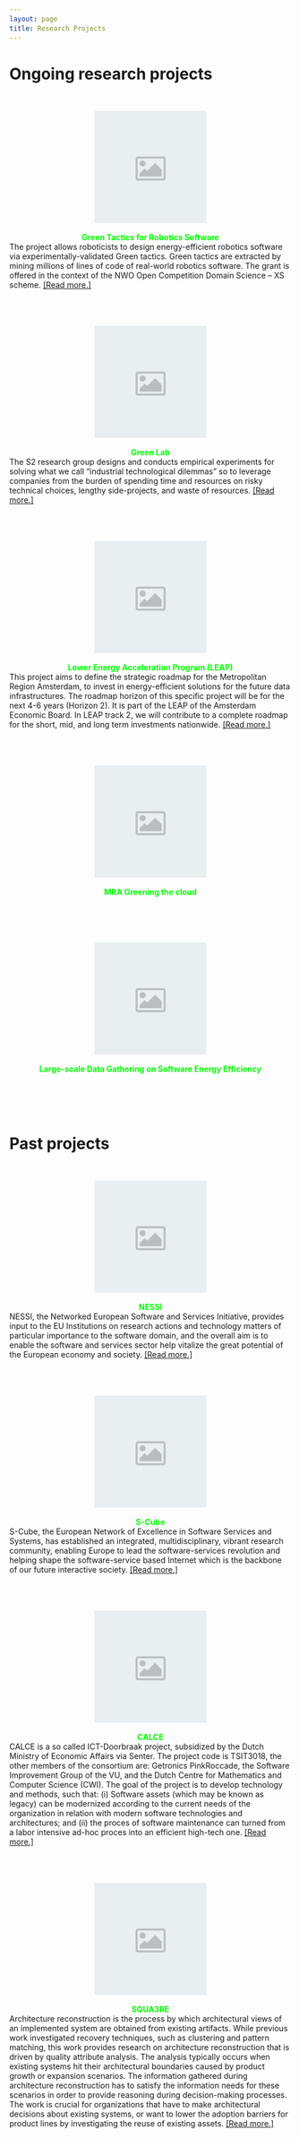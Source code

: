 ```yaml
---
layout: page
title: Research Projects
---
```


<!-- subtitle: X  -->

# Ongoing research projects 
<br>
<div class="row ">

<div class="col-lg-6 col-md-12 col-xs-12 col-sm-12">
<div style="text-align: center;">
<figure>
    <img src="/img/logos/placeholder_img.png"
         alt="">
    <figcaption></figcaption>
</figure>
<div><strong style="color: #00FF00;">Green Tactics for Robotics Software</strong><br>
<div style="text-align:left;">
The project allows roboticists to design energy-efficient robotics software via experimentally-validated Green tactics. Green tactics are extracted by mining millions of lines of code of real-world robotics software. The grant is offered in the context of the NWO Open Competition Domain Science – XS scheme. <a href="https://www.nwo.nl/en/calls/open-competition-domain-science-xs-pakket-21-1">[Read more.]<br><br><br><br></a>
</div>
</div></div>
</div>

<div class="col-lg-6 col-md-12 col-xs-12 col-sm-12">
<div style="text-align: center;">
<figure>
    <img src="/img/logos/placeholder_img.png"
         alt="">
    <figcaption></figcaption>
</figure>
<div><strong style="color: #00FF00;">Green Lab</strong><br>
<div style="text-align:left;">
The S2 research group designs and conducts empirical experiments for solving what we call “industrial technological dilemmas” so to leverage companies from the burden of spending time and resources on risky technical choices, lengthy side-projects, and waste of resources.
 <a href="https://www.s2group.cs.vu.nl/files/GreenLabBrochure.pdf">[Read more.]<br><br><br><br></a>
</div>
</div></div>
</div>

<div class="col-lg-6 col-md-12 col-xs-12 col-sm-12">
<div style="text-align: center;">
<figure>
    <img src="/img/logos/placeholder_img.png"
         alt="">
    <figcaption></figcaption>
</figure>
<div><strong style="color: #00FF00;">Lower Energy Acceleration Program (LEAP)</strong><br>
<div style="text-align:left;">
This project aims to define the strategic roadmap for the Metropolitan Region Amsterdam, to invest in energy-efficient solutions for the future data infrastructures. The roadmap horizon of this specific project will be for the next 4-6 years (Horizon 2). It is part of the LEAP of the Amsterdam Economic Board. In LEAP track 2, we will contribute to a complete roadmap for the short, mid, and long term investments nationwide. <a href="https://amsterdameconomicboard.com/en/initiatief/leap-lower-energy-acceleration-program#">[Read more.]<br><br><br><br></a>
</div>
</div></div>
</div>

<div class="col-lg-6 col-md-12 col-xs-12 col-sm-12">
<div style="text-align: center;">
<figure>
    <img src="/img/logos/placeholder_img.png"
         alt="">
    <figcaption></figcaption>
</figure>
<div><strong style="color: #00FF00;">MRA Greening the cloud</strong><br>
<div style="text-align:left;">
<br><br><br><br>
</div>
</div></div>
</div>

<div class="col-lg-6 col-md-12 col-xs-12 col-sm-12">
<div style="text-align: center;">
<figure>
    <img src="/img/logos/placeholder_img.png"
         alt="">
    <figcaption></figcaption>
</figure>
<div><strong style="color: #00FF00;">Large-scale Data Gathering on Software Energy Efficiency</strong><br>
<div style="text-align:left;">
<br><br><br><br>
</div>
</div></div>
</div>
</div>

# Past projects
<br>

<div class="row ">

<div class="col-lg-6 col-md-12 col-xs-12 col-sm-12">
<div style="text-align: center;">
<figure>
    <img src="/img/logos/placeholder_img.png"
         alt="">
    <figcaption></figcaption>
</figure>
<div><strong style="color: #00FF00;">NESSI</strong><br>
<div style="text-align:left;">
NESSI, the Networked European Software and Services Initiative, provides input to the EU Institutions on research actions and technology matters of particular importance to the software domain, and the overall aim is to enable the software and services sector help vitalize the great potential of the European economy and society. <a href="http://www.nessi-europe.com/">[Read more.]<br><br><br><br></a>
</div>
</div></div>
</div>

<div class="col-lg-6 col-md-12 col-xs-12 col-sm-12">
<div style="text-align: center;">
<figure>
    <img src="/img/logos/placeholder_img.png"
         alt="">
    <figcaption></figcaption>
</figure>
<div><strong style="color: #00FF00;">S-Cube</strong><br>
<div style="text-align:left;">
S-Cube, the European Network of Excellence in Software Services and Systems, has established an integrated, multidisciplinary, vibrant research community, enabling Europe to lead the software-services revolution and helping shape the software-service based Internet which is the backbone of our future interactive society.
 <a href="http://www.s-cube-network.eu/">[Read more.]<br><br><br><br></a>
</div>
</div></div>
</div>

<div class="col-lg-6 col-md-12 col-xs-12 col-sm-12">
<div style="text-align: center;">
<figure>
    <img src="/img/logos/placeholder_img.png"
         alt="">
    <figcaption></figcaption>
</figure>
<div><strong style="color: #00FF00;">CALCE</strong><br>
<div style="text-align:left;">
CALCE is a so called ICT-Doorbraak project, subsidized by the Dutch Ministry of Economic Affairs via Senter. The project code is TSIT3018, the other members of the consortium are: Getronics PinkRoccade, the Software Improvement Group of the VU, and the Dutch Centre for Mathematics and Computer Science (CWI). The goal of the project is to develop technology and methods, such that: (i) Software assets (which may be known as legacy) can be modernized according to the current needs of the organization in relation with modern software technologies and architectures; and (ii) the proces of software maintenance can turned from a labor intensive ad-hoc proces into an efficient high-tech one.
 <a href="http://www.cs.vu.nl/~steven/calce/">[Read more.]<br><br><br><br></a>
</div>
</div></div>
</div>

<div class="col-lg-6 col-md-12 col-xs-12 col-sm-12">
<div style="text-align: center;" > 
<figure>
    <img src="/img/logos/placeholder_img.png"
         alt="">
    <figcaption></figcaption>
</figure>
<div><strong style="color: #00FF00;">SQUA3RE</strong><br>
<div style="text-align:left;">
Architecture reconstruction is the process by which architectural views of an implemented system are obtained from existing artifacts. While previous work investigated recovery techniques, such as clustering and pattern matching, this work provides research on architecture reconstruction that is driven by quality attribute analysis. The analysis typically occurs when existing systems hit their architectural boundaries caused by product growth or expansion scenarios. The information gathered during architecture reconstruction has to satisfy the information needs for these scenarios in order to provide reasoning during decision-making processes. The work is crucial for organizations that have to make architectural decisions about existing systems, or want to lower the adoption barriers for product lines by investigating the reuse of existing assets. 
<a href="http://www.cs.vu.nl/~x/square.html">[Read more.]<br><br><br><br></a>
</div>
</div></div>
</div>
</div>

